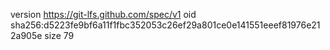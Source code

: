 version https://git-lfs.github.com/spec/v1
oid sha256:d5223fe9bf6a11f1fbc352053c26ef29a801ce0e141551eeef81976e212a905e
size 79
